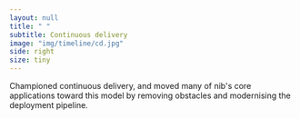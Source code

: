 ```yaml
---
layout: null
title: " "
subtitle: Continuous delivery
image: "img/timeline/cd.jpg"
side: right
size: tiny
---
```

Championed continuous delivery, and moved many of nib's core applications toward this model by removing obstacles and modernising the deployment pipeline.